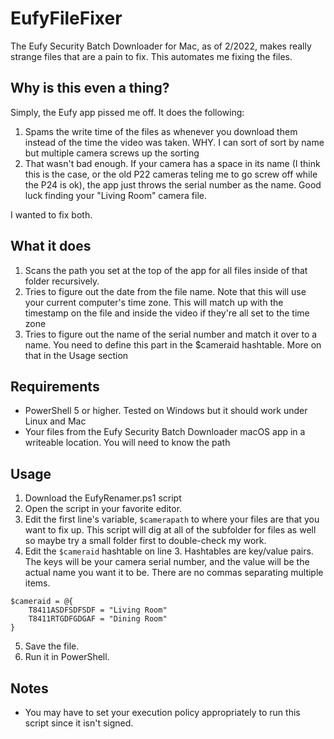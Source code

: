 # EufyFileFixer
The Eufy Security Batch Downloader for Mac, as of 2/2022, makes really strange files that are a pain to fix. This automates me fixing the files.

## Why is this even a thing?
Simply, the Eufy app pissed me off. It does the following:
1. Spams the write time of the files as whenever you download them instead of the time the video was taken. WHY. I can sort of sort by name but multiple camera screws up the sorting
2. That wasn't bad enough. If your camera has a space in its name (I think this is the case, or the old P22 cameras teling me to go screw off while the P24 is ok), the app just throws the serial number as the name. Good luck finding your "Living Room" camera file.

I wanted to fix both.

## What it does
1. Scans the path you set at the top of the app for all files inside of that folder recursively.
2. Tries to figure out the date from the file name. Note that this will use your current computer's time zone. This will match up with the timestamp on the file and inside the video if they're all set to the time zone
3. Tries to figure out the name of the serial number and match it over to a name. You need to define this part in the $cameraid hashtable. More on that in the Usage section

## Requirements
* PowerShell 5 or higher. Tested on Windows but it should work under Linux and Mac
* Your files from the Eufy Security Batch Downloader macOS app in a writeable location. You will need to know the path

## Usage
1. Download the EufyRenamer.ps1 script
2. Open the script in your favorite editor.
3. Edit the first line's variable, `$camerapath` to where your files are that you want to fix up. This script will dig at all of the subfolder for files as well so maybe try a small folder first to double-check my work.
4. Edit the `$cameraid` hashtable on line 3. Hashtables are key/value pairs. The keys will be your camera serial number, and the value will be the actual name you want it to be. There are no commas separating multiple items.
```
$cameraid = @{
    T8411ASDFSDFSDF = "Living Room"
    T8411RTGDFGDGAF = "Dining Room"
}
```
5. Save the file.
6. Run it in PowerShell.

## Notes
* You may have to set your execution policy appropriately to run this script since it isn't signed.